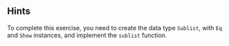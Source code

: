 ## Hints

To complete this exercise, you need to create the data type `Sublist`,
with `Eq` and `Show` instances, and implement the `sublist` function.
